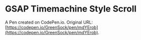 # GSAP Timemachine Style Scroll

A Pen created on CodePen.io. Original URL: [https://codepen.io/GreenSock/pen/mdYErob](https://codepen.io/GreenSock/pen/mdYErob).

